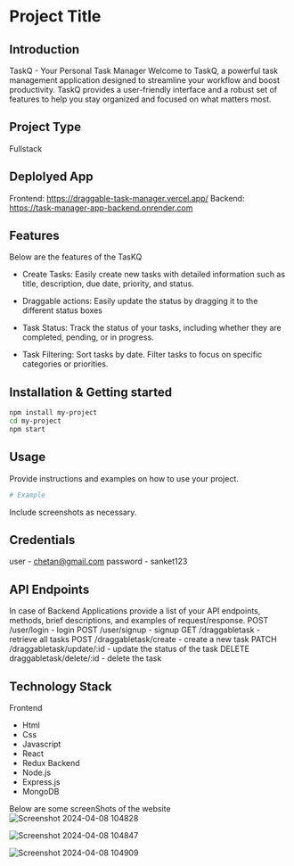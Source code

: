 # Project Title

## Introduction
TaskQ - Your Personal Task Manager
Welcome to TaskQ, a powerful task management application designed to streamline your workflow and boost productivity. TaskQ provides a user-friendly interface and a robust set of features to help you stay organized and focused on what matters most.

## Project Type
Fullstack

## Deplolyed App
Frontend: https://draggable-task-manager.vercel.app/
Backend: https://task-manager-app-backend.onrender.com

## Features
Below are the features of the TasKQ

- Create Tasks: Easily create new tasks with detailed information such as title, description, due date, priority, and status.

- Draggable actions: Easily update the status by dragging it to the different status boxes

- Task Status: Track the status of your tasks, including whether they are completed, pending, or in progress.

- Task Filtering: Sort tasks by date. Filter tasks to focus on specific categories or priorities.

## Installation & Getting started
```bash
npm install my-project
cd my-project
npm start
```

## Usage
Provide instructions and examples on how to use your project.

```bash
# Example
```

Include screenshots as necessary.

## Credentials
user - chetan@gmail.com
password - sanket123

## API Endpoints
In case of Backend Applications provide a list of your API endpoints, methods, brief descriptions, and examples of request/response.
POST  /user/login - login
POST /user/signup - signup
GET  /draggabletask - retrieve all tasks
POST /draggabletask/create - create a new task
PATCH  /draggabletask/update/:id - update the status of the task
DELETE draggabletask/delete/:id - delete the task

## Technology Stack
Frontend
- Html
- Css
- Javascript
- React
- Redux
Backend
- Node.js
- Express.js
- MongoDB

Below are some screenShots of the website
![Screenshot 2024-04-08 104828](https://github.com/chetan791/draggable-task-manager/assets/118180630/2bcaf574-46a4-40ab-b1a2-999ebaf00978)

![Screenshot 2024-04-08 104847](https://github.com/chetan791/draggable-task-manager/assets/118180630/8e84e0f5-602e-402c-997d-f91cc9c284e3)

![Screenshot 2024-04-08 104909](https://github.com/chetan791/draggable-task-manager/assets/118180630/734a53a0-6cef-4c60-afd4-1e174fe0dc81)


